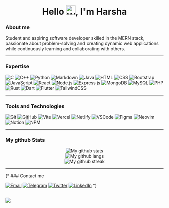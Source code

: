 ﻿<br>
<h1 align="center">Hello 
    <img src="https://raw.githubusercontent.com/Tarikul-Islam-Anik/Animated-Fluent-Emojis/master/Emojis/Hand%20gestures/Waving%20Hand.png" alt="Wave hand" width="30px">, I'm Harsha
</h1>

### About me
<p>Student and aspiring software developer skilled in the MERN stack, passionate about problem-solving and creating dynamic web applications while continuously learning and collaborating with others.</p>

---

### Expertise
![](https://skillicons.dev/icons?i=c "C")
![](https://skillicons.dev/icons?i=cpp "C++")
![](https://skillicons.dev/icons?i=py "Python")
![](https://skillicons.dev/icons?i=markdown "Markdown")
![](https://skillicons.dev/icons?i=java "Java")
![](https://skillicons.dev/icons?i=html "HTML")
![](https://skillicons.dev/icons?i=css "CSS")
![](https://skillicons.dev/icons?i=bootstrap "Bootstrap")
![](https://skillicons.dev/icons?i=js "JavaScript")
![](https://skillicons.dev/icons?i=react "React")
![](https://skillicons.dev/icons?i=nodejs "Node.js")
![](https://skillicons.dev/icons?i=express "Express js")
![](https://skillicons.dev/icons?i=mongodb "MongoDB")
![](https://skillicons.dev/icons?i=mysql "MySQL")
![](https://skillicons.dev/icons?i=php "PHP")
![](https://skillicons.dev/icons?i=rust "Rust")
![](https://skillicons.dev/icons?i=dart "Dart")
![](https://skillicons.dev/icons?i=flutter "Flutter")
![](https://skillicons.dev/icons?i=tailwindcss "TailwindCSS")

---
### Tools and Technologies
![](https://skillicons.dev/icons?i=git "Git")
![](https://skillicons.dev/icons?i=github "GitHub")
![](https://skillicons.dev/icons?i=vite "Vite")
![](https://skillicons.dev/icons?i=vercel "Vercel")
![](https://skillicons.dev/icons?i=netlify "Netlify")
![](https://skillicons.dev/icons?i=vscode "VSCode")
![](https://skillicons.dev/icons?i=figma "Figma")
![](https://skillicons.dev/icons?i=neovim "Neovim")
![](https://skillicons.dev/icons?i=notion "Notion")
![](https://skillicons.dev/icons?i=npm "NPM")

---
<div>
    <h3>My github Stats</h3>
    <div align="center">
    <img src="https://github-readme-stats.vercel.app/api?username=UdayBhaskarSingipurapu&show_icons=true&theme=highcontrast" alt="My github stats">
    <br>
    <img src="https://github-readme-stats.vercel.app/api/top-langs/?username=UdayBhaskarSingipurapu" alt="My github langs">
    <br>
    <img src="https://streak-stats.demolab.com?user=UdayBhaskarSingipurapu&theme=highcontrast" alt="My github streak">
    </div>
</div>

---

(* ### Contact me

[![](https://img.shields.io/badge/Email-brown?style=for-the-badge&logo=gmail&logoColor=white "Email")](mailto:harsha.pss2005@gmail.com)
[![](https://img.shields.io/badge/Telegram-%230088cc?style=for-the-badge&logo=telegram&logoColor=white "Telegram")](https://t.me/harsha12a)
[![](https://img.shields.io/badge/X-000000?style=for-the-badge&logo=x&logoColor=white "Twitter")](https://twitter.com/harsha12a)
[![](https://img.shields.io/badge/LinkedIn-%230077B5?style=for-the-badge&logo=linkedin&logoColor=white "LinkedIn")](https://www.linkedin.com/in/harsha-pss/) *)

<br>
<div align="center>

[![](https://visitcount.itsvg.in/api?id=UdayBhaskarSingipurapu&label=Profile%20Views&color=2&icon=0&pretty=true)](https://visitcount.itsvg.in)
</div>
<br>
